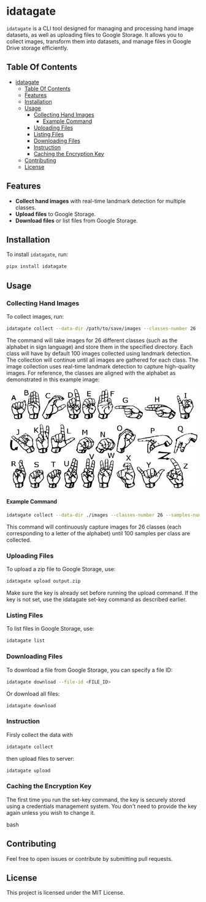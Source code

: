 # idatagate

`idatagate` is a CLI tool designed for managing and processing hand image datasets, as well as uploading files to Google Storage. It allows you to collect images, transform them into datasets, and manage files in Google Drive storage efficiently.

## Table Of Contents

- [idatagate](#idatagate)
  - [Table Of Contents](#table-of-contents)
  - [Features](#features)
  - [Installation](#installation)
  - [Usage](#usage)
    - [Collecting Hand Images](#collecting-hand-images)
      - [Example Command](#example-command)
    - [Uploading Files](#uploading-files)
    - [Listing Files](#listing-files)
    - [Downloading Files](#downloading-files)
    - [Instruction](#instruction)
    - [Caching the Encryption Key](#caching-the-encryption-key)
  - [Contributing](#contributing)
  - [License](#license)

## Features

- **Collect hand images** with real-time landmark detection for multiple classes.
- **Upload files** to Google Storage.
- **Download files** or list files from Google Storage.

## Installation

To install `idatagate`, run:

```bash
pipx install idatagate
```

## Usage

### Collecting Hand Images

To collect images, run:

```bash
idatagate collect --data-dir /path/to/save/images --classes-number 26 --samples-number 100
```

The command will take images for 26 different classes (such as the alphabet in sign language) and store them in the specified directory. Each class will have by default 100 images collected using landmark detection.
The collection will continue until all images are gathered for each class.
The image collection uses real-time landmark detection to capture high-quality images. For reference, the classes are aligned with the alphabet as demonstrated in this example image:

![img](./package/idatagate/assets/alphabet.png)

#### Example Command

```bash
idatagate collect --data-dir ./images --classes-number 26 --samples-number 100
```

This command will continuously capture images for 26 classes (each corresponding to a letter of the alphabet) until 100 samples per class are collected.

### Uploading Files

To upload a zip file to Google Storage, use:

```bash
idatagate upload output.zip
```

Make sure the key is already set before running the upload command. If the key is not set, use the idatagate set-key command as described earlier.

### Listing Files

To list files in Google Storage, use:

```bash
idatagate list
```

### Downloading Files

To download a file from Google Storage, you can specify a file ID:

```bash
idatagate download --file-id <FILE_ID>
```

Or download all files:

```bash
idatagate download
```

### Instruction

Firsly collect the data with

```bash
idatagate collect
```

then upload files to server:

```bash
idatagate upload
```

### Caching the Encryption Key

The first time you run the set-key command, the key is securely stored using a credentials management system. You don't need to provide the key again unless you wish to change it.

bash

## Contributing

Feel free to open issues or contribute by submitting pull requests.

## License

This project is licensed under the MIT License.
